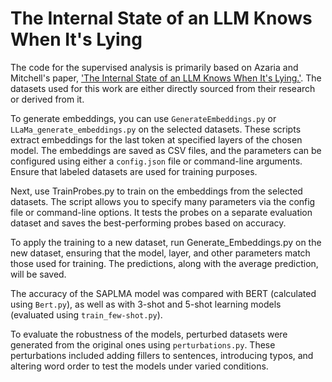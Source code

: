 # The Internal State of an LLM Knows When It's Lying
The code for the supervised analysis is primarily based on Azaria and Mitchell's paper, ['The Internal State of an LLM Knows When It's Lying.'](https://arxiv.org/abs/2304.13734). The datasets used for this work are either directly sourced from their research or derived from it.

To generate embeddings, you can use `GenerateEmbeddings.py` or `LLaMa_generate_embeddings.py` on the selected datasets. These scripts extract embeddings for the last token at specified layers of the chosen model. The embeddings are saved as CSV files, and the parameters can be configured using either a `config.json` file or command-line arguments. Ensure that labeled datasets are used for training purposes.

Next, use TrainProbes.py to train on the embeddings from the selected datasets. The script allows you to specify many parameters via the config file or command-line options. It tests the probes on a separate evaluation dataset and saves the best-performing probes based on accuracy.

To apply the training to a new dataset, run Generate_Embeddings.py on the new dataset, ensuring that the model, layer, and other parameters match those used for training. The predictions, along with the average prediction, will be saved.

The accuracy of the SAPLMA model was compared with BERT (calculated using `Bert.py`), as well as with 3-shot and 5-shot learning models (evaluated using `train_few-shot.py`).

To evaluate the robustness of the models, perturbed datasets were generated from the original ones using `perturbations.py`. These perturbations included adding fillers to sentences, introducing typos, and altering word order to test the models under varied conditions.
